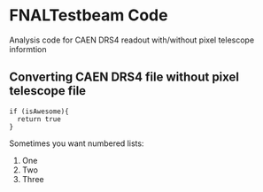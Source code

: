 # FNALTestbeam Code
Analysis code for CAEN DRS4 readout with/without pixel telescope informtion


## Converting CAEN DRS4 file without pixel telescope file

```
if (isAwesome){
  return true
}
```

Sometimes you want numbered lists:

1. One
2. Two
3. Three
